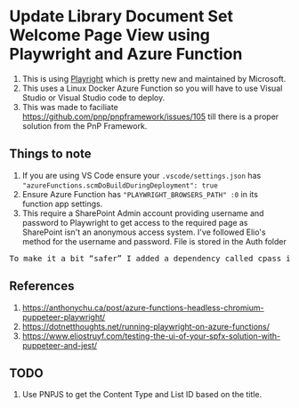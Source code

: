 # Update Library Document Set Welcome Page View using Playwright and Azure Function

1. This is using [Playright](https://playwright.dev) which is pretty new and maintained by Microsoft.
2. This uses a Linux Docker Azure Function so you will have to use Visual Studio or Visual Studio code to deploy.
3. This was made to faciliate https://github.com/pnp/pnpframework/issues/105 till there is a proper solution from the PnP Framework.

## Things to note
1. If you are using VS Code ensure your ```.vscode/settings.json``` has 
```"azureFunctions.scmDoBuildDuringDeployment": true```
2. Ensure Azure Function has ```"PLAYWRIGHT_BROWSERS_PATH" :0``` in its function app settings.
3. This require a SharePoint Admin account providing username and password to Playwright to get access to the required page as SharePoint isn't an anonymous access system. I've followed Elio's method for the username and password. File is stored in the Auth folder
<pre>To make it a bit “safer” I added a dependency called cpass in order to encode and decode the passwords. In the project, you find an encoder.js file which you can use to encode your username and password. Add your username and password in it, and run node encoder.js, after this you can remove the file.Username and Password is encoded using CPASS.</pre>

## References
1. https://anthonychu.ca/post/azure-functions-headless-chromium-puppeteer-playwright/
2. https://dotnetthoughts.net/running-playwright-on-azure-functions/
3. https://www.eliostruyf.com/testing-the-ui-of-your-spfx-solution-with-puppeteer-and-jest/


## TODO
1. Use PNPJS to get the Content Type and List ID based on the title.